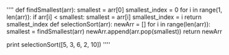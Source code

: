 ''''
def findSmallest(arr): 
smallest = arr[0]
    smallest_index = 0
    for i in range(1, len(arr)):
      if arr[i] < smallest:
      smallest = arr[i]
      smallest_index = i
return smallest_index 
def selectionSort(arr):
  newArr = []
  for i in range(len(arr)):
      smallest = findSmallest(arr)
      newArr.append(arr.pop(smallest))
return newArr

print selectionSort([5, 3, 6, 2, 10])
''''

